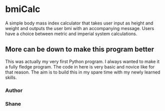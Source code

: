 # bmiCalc
A simple body mass index calculator that takes user input as height and weight and outputs the user bmi with an accompanying message. Users have a choice between metric and imperial system calculations.

## More can be down to make this program better
This was actually my very first Python program. I always wanted to make it a fully fledge program.
The code in here is very basic and novice like for that reason. The aim is to build this in my spare time with my newly learned skills.

### Author
### Shane
